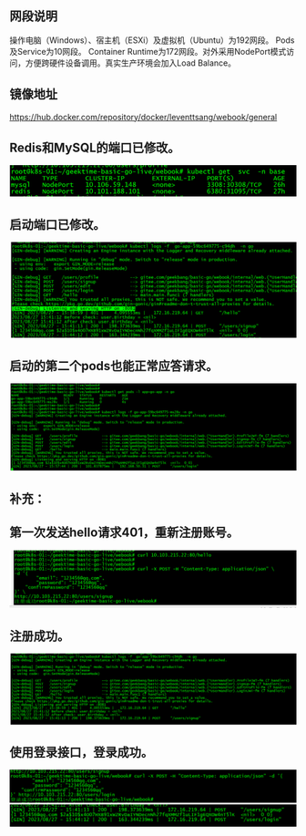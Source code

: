## 网段说明
操作电脑（Windows）、宿主机（ESXi）及虚拟机（Ubuntu）为192网段。
Pods及Service为10网段。
Container Runtime为172网段。对外采用NodePort模式访问，方便跨硬件设备调用。真实生产环境会加入Load Balance。

## 镜像地址
https://hub.docker.com/repository/docker/leventtsang/webook/general

## Redis和MySQL的端口已修改。
![Alt text](image-4.png)

## 启动端口已修改。
![Alt text](image-5.png)

## 启动的第二个pods也能正常应答请求。
![Alt text](image-7.png)

## 补充：
## 第一次发送hello请求401，重新注册账号。
![Alt text](image.png)
## 注册成功。
![Alt text](image-1.png)

## 使用登录接口，登录成功。
![Alt text](image-3.png)
![Alt text](image-2.png)
